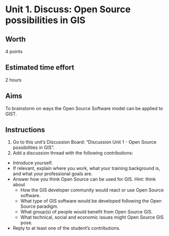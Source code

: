 # Unit 1. Discuss: Open Source possibilities in GIS 
## Worth
4 points
## Estimated time effort
2 hours
## Aims
To brainstorm on ways the Open Source Software model can be applied to GIST.
## Instructions
1. Go to this unit’s Discussion Board: “Discussion Unit 1 - Open Source possibilities in GIS”.
2. Add a discussion thread with the following contributions:
- Introduce yourself.
- If relevant, explain where you work, what your training background is, and what your professional goals are.
- Answer how you think Open Source can be used for GIS. Hint: think about
  - How the GIS developer community would react or use Open Source software. 
  - What type of GIS software would be developed following the Open Source paradigm.
  - What group(s) of people would benefit from Open Source GIS.
  - What technical, social and economic issues might Open Source GIS pose. 
- Reply to at least one of the student’s contributions.

